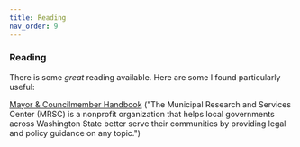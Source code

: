 ```yaml
---
title: Reading
nav_order: 9
---
```


### Reading

There is some *great* reading available. Here are some I found particularly useful:

[Mayor & Councilmember Handbook](https://mrsc.org/getmedia/034f13b6-7ec2-4594-b60b-efaf61dd7d10/Mayor-And-Councilmember-Handbook.pdf.aspx?ext=.pdf) ("The Municipal Research and Services Center (MRSC) is a nonprofit organization that helps local governments across Washington State better serve their communities by providing legal and policy guidance on any topic.")
